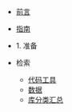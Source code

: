 * [前言](./markdown/0_1_前言.md)
* [指南](./markdown/0_2_指南.md)

* 1\. 准备
* 检索
    * [代码工具](./markdown/codeToolIdx.md)
    * [数据](./markdown/dataIdx.md)
    * [库分类汇总](./markdown/libraryClassiSummary.md)



